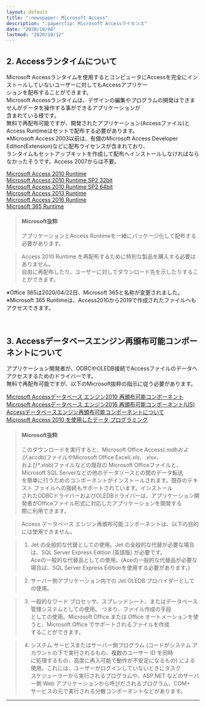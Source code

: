 ```yaml
---
layout: default
title: ":newspaper: Microsoft Access"
description: ":paperclip: Microsoft Accessライセンス"
date: "2020/10/08"
lastmod: "2020/10/12"
---
```


## 2. Accessランタイムについて

Microsoft Accessランタイムを使用するとコンピュータにAccessを完全にインストールしていないユーザーに対してもAccessアプリケー  
ションを配布することができます。  
Microsoft Accessランタイムは、デザインの編集やプログラムの開発はできませんがデータを操作する事ができるアプリケーションが  
含まれている様です。  
無料で再配布可能ですが、開発されたアプリケーション(Accessファイル)とAccess Runtimeはセットで配布する必要があります。  
※Microsoft Access 2003以前は、有償のMicrosoft Access Developer Edition(Extension)などに配布ライセンスが含まれており、  
ランタイムもセットアップキットを作成して配布へインストールしなければならなかったそうです。Access 2007からは不要。  

[Microsoft Access 2010 Runtime](https://www.microsoft.com/ja-jp/download/details.aspx?id=10910)  
[Microsoft Access 2010 Runtime SP2 32bit](https://www.microsoft.com/ja-jp/download/details.aspx?id=39643)  
[Microsoft Access 2010 Runtime SP2 64bit](https://www.microsoft.com/ja-jp/download/details.aspx?id=39644)  
[Microsoft Access 2013 Runtime](https://www.microsoft.com/ja-jp/download/details.aspx?id=39358)  
[Microsoft Access 2016 Runtime](https://www.microsoft.com/ja-jp/download/details.aspx?id=50040)  
[Microsoft 365 Runtime](https://support.microsoft.com/ja-jp/office/microsoft-365-access-%e3%83%a9%e3%83%b3%e3%82%bf%e3%82%a4%e3%83%a0%e3%82%92%e3%83%80%e3%82%a6%e3%83%b3%e3%83%ad%e3%83%bc%e3%83%89%e3%81%97%e3%81%a6%e3%82%a4%e3%83%b3%e3%82%b9%e3%83%88%e3%83%bc%e3%83%ab%e3%81%99%e3%82%8b-185c5a32-8ba9-491e-ac76-91cbe3ea09c9?ui=ja-jp&rs=ja-jp&ad=jp)  

> #### Microsoft抜粋
>
> アプリケーションとAccess Runtimeを一緒にパッケージ化して配布する必要があります。  

> Access 2010 Runtime を再配布するために特別な製品を購入する必要はありません。  
> 自由に再配布したり、ユーザーに対してダウンロード先を示したりすることができます。  

※Office 365は2020/04/22日、Microsoft 365と名称が変更されました。  
※Microsoft 365 Runtimeは、Access2010から2019で作成されたファイルへもアクセスできます。  

<br />

## 3. Accessデータベースエンジン再頒布可能コンポーネントについて

アプリケーション開発者が、ODBCやOLEDB接続でAccessファイルのデータへアクセスするためのドライバーです。  
無料で再配布可能ですが、以下のMicrosoft抜粋の指示に従う必要があります。  

[Microsoft Accessデータベース エンジン2010 再頒布可能コンポーネント](https://www.microsoft.com/ja-jp/download/details.aspx?id=10910)  
[Microsoft Accessデータベース エンジン2016 再頒布可能コンポーネント(US)](https://www.microsoft.com/en-us/download/details.aspx?id=54920)  
[Accessデータベースエンジン再頒布可能コンポーネントについて](https://docs.microsoft.com/ja-jp/office/troubleshoot/access/cannot-use-odbc-or-oledb)  
[Microsoft Access 2010 を使用したデータ プログラミング](https://docs.microsoft.com/ja-jp/previous-versions/office/ff965871(v=office.14))  

> #### Microsoft抜粋
>
> このダウンロードを実行すると、Microsoft Office Access(_.mdbおよび_.accdb)ファイルやMicrosoft Office Excel(_.xls、_.xlsx、  
> および\*.xlsb)ファイルなどの既存の Microsoft Officeファイルと、Microsoft SQL Serverなどの他のデータソースとの間のデータ転送  
> を簡単に行うためのコンポーネントがインストールされます。既存のテキスト ファイルへの接続もサポートされています。インストール  
> されたODBCドライバーおよびOLEDBドライバーは、アプリケーション開発者がOfficeファイル形式に対応したアプリケーションを開発する  
> 際に利用できます。  

> Access データベース エンジン再頒布可能コンポーネントは、以下の目的には使用できません。  

> 1.  Jet の全般的な代替としての使用。Jet の全般的な代替が必要な場合は、SQL Server Express Edition (英語版) が必要です。  
>     Aceの一般的な代替品としての使用。(Aceの一般的な代替品が必要な場合は、SQL Server Express Editionを使用する必要があります。)  

> 2.  サーバー側アプリケーション内での Jet OLEDB プロバイダーとしての使用。  

> 3.  一般的なワード プロセッサ、スプレッドシート、またはデータベース管理システムとしての使用。 つまり、ファイル作成の手段  
>     としての使用。Microsoft Office または Office オートメーションを使うと、Microsoft Office でサポートされるファイルを作成  
>     することができます。  

> 4.  システム サービスまたはサーバー側プログラム (コードがシステム アカウントの下で実行されるもの、複数のユーザー ID を同時  
>     に処理するもの、高度に再入可能で動作が不安定になるもの) による使用。これには、ユーザーがログインしていないときにタスク  
>     スケジューラーから実行されるプログラムや、ASP.NET などのサーバー側 Web アプリケーションから呼びだされるプログラム、COM+  
>     サービスの元で実行される分散コンポーネントなどがあります。  

* * *
